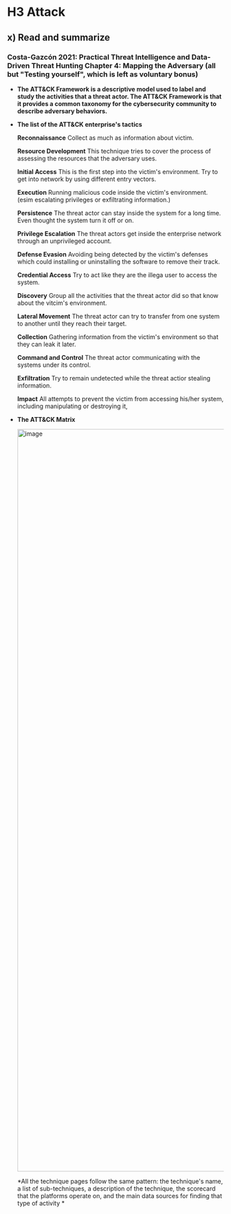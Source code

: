 # H3 Attack

## x) Read and summarize 

### Costa-Gazcón 2021: Practical Threat Intelligence and Data-Driven Threat Hunting Chapter 4: Mapping the Adversary (all but "Testing yourself", which is left as voluntary bonus)

- **The ATT&CK Framework is a descriptive model used to label and study the activities that a threat actor. The ATT&CK Framework is that it provides a          common taxonomy for the cybersecurity community to describe adversary behaviors.**

- **The list of the ATT&CK enterprise's tactics**

  **Reconnaissance**
      Collect as much as information about victim.
              
  **Resource Development**
      This technique tries to cover the process of assessing the resources that the adversary uses.
      
  **Initial Access**
      This is the first step into the victim's environment. Try to get into network by using different entry vectors.
  
  **Execution**
      Running malicious code inside the victim's environment. (esim escalating privileges or exfiltrating information.)
      
  **Persistence**
      The threat actor can stay inside the system for a long time. Even thought the system turn it off or on.
      
  **Privilege Escalation**
      The threat actors get inside the enterprise network through an unprivileged account.
      
  **Defense Evasion**
      Avoiding being detected by the victim's defenses which could installing or uninstalling the software to remove their track.
      
  **Credential Access**
      Try to act like they are the illega user to access the system.
      
  **Discovery**
      Group all the activities that the threat actor did so that know about the vitcim's environment.
      
  **Lateral Movement**
      The threat actor can try to transfer from one system to another until they reach their target.
      
  **Collection**
      Gathering information from the victim's environment so that they can leak it later.
      
  **Command and Control**
      The threat actor communicating with the systems under its control.
  
  **Exfiltration**
      Try to remain undetected while the threat actior stealing information.
      
  **Impact**
      All attempts to prevent the victim from accessing his/her system, including manipulating or destroying it, 
       

- **The ATT&CK Matrix**
  
  <img width="1726" alt="image" src="https://user-images.githubusercontent.com/95883827/217062531-3dc59341-7624-48f4-85f9-0f60a2bbb71c.png">
  
  *All the technique pages follow the same pattern: the technique's name, a list of sub-techniques, a description of the technique, the scorecard that the platforms operate on, and the main data sources for finding that type of activity *
